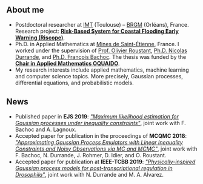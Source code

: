 ## About me
- Postdoctoral researcher at [IMT](https://www.google.com/url?q=https%3A%2F%2Fwww.math.univ-toulouse.fr%2F&sa=D) (Toulouse) – [BRGM](https://www.google.com/url?q=https%3A%2F%2Fwww.brgm.fr%2F&sa=D) (Orléans), France. Research project: [**Risk-Based System for Coastal Flooding Early Warning (Riscope)**](https://www.google.com/url?q=https%3A%2F%2Fperso.math.univ-toulouse.fr%2Friscope%2F&sa=D).
- Ph.D. in Applied Mathematics at [Mines de Saint-Étienne](https://www.mines-stetienne.fr/), France. I worked under the supervision of [Prof. Olivier Roustant](https://olivier-roustant.fr/), [Ph.D. Nicolas Durrande](https://sites.google.com/site/nicolasdurrandehomepage/), and [Ph.D. François Bachoc](https://www.google.com/url?q=http%3A%2F%2Fwww.math.univ-toulouse.fr%2F~fbachoc%2F&sa=D). The thesis was funded by the [**Chair in Applied Mathematics OQUAIDO**](https://www.google.com/url?q=http%3A%2F%2Fchaire-mathematiques-appliquees.emse.fr%2F&sa=D).
- My research interests include applied mathematics, machine learning and computer science topics. More precisely, Gaussian processes, differential equations, and probabilistic models.

## News
- Published paper in **EJS 2019**: [_"Maximum likelihood estimation for Gaussian processes under inequality constraints"_](https://www.google.com/url?q=https%3A%2F%2Fdoi.org%2F10.1214%2F19-EJS1587&sa=D), joint work with F. Bachoc and A. Lagnoux.
- Accepted paper for publication in the proceedings of **MCQMC 2018**: [_"Approximating Gaussian Process Emulators with Linear Inequality Constraints and Noisy Observations via MC and MCMC"_](https://www.google.com/url?q=https%3A%2F%2Farxiv.org%2Fabs%2F1901.04827&sa=D), joint work with F. Bachoc, N. Durrande, J. Rohmer, D. Idier, and O. Roustant.
- Accepted paper for publication at **IEEE-TCBB 2019**: [_"Physically-inspired Gaussian process models for post-transcriptional regulation in Drosophila"_](https://www.google.com/url?q=https%3A%2F%2Fieeexplore.ieee.org%2Fdocument%2F8723187&sa=D), joint work with N. Durrande and M. A. Alvarez.
